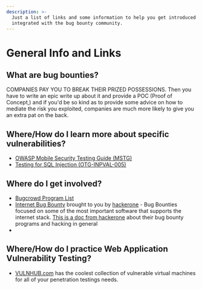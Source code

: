 ```yaml
---
description: >-
  Just a list of links and some information to help you get introduced and
  integrated with the bug bounty community.
---
```


# General Info and Links

## What are bug bounties?

COMPANIES PAY YOU TO BREAK THEIR PRIZED POSSESSIONS. Then you have to write an epic write up about it and provide a POC \(Proof of Concept,\) and if you'd be so kind as to provide some advice on how to mediate the risk you exploited, companies are much more likely to give you an extra pat on the back.

## Where/How do I learn more about specific vulnerabilities?

* [OWASP Mobile Security Testing Guide \(MSTG\)](https://github.com/OWASP/owasp-mstg)
* [Testing for SQL Injection \(OTG-INPVAL-005\)](https://www.owasp.org/index.php/Testing_for_SQL_Injection_%28OTG-INPVAL-005%29)

## Where do I get involved?

* [Bugcrowd Program List](https://bugcrowd.com/programs)
* [Internet Bug Bounty](https://www.hackerone.com/internet-bug-bounty) brought to you by [hackerone](https://www.hackerone.com/) - Bug Bounties focused on some of the most important software that supports the internet stack. [This is a doc from hackerone](https://docs.hackerone.com/hackers.html) about their bug bounty programs and hacking in general
* 
## Where/How do I practice Web Application Vulnerability Testing?

* [VULNHUB.com](https://www.vulnhub.com/) has the coolest collection of vulnerable virtual machines for all of your penetration testings needs.

